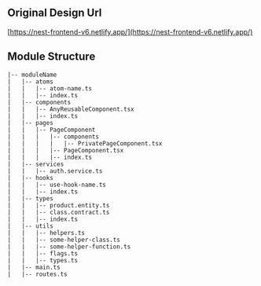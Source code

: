 ## Original Design Url

[https://nest-frontend-v6.netlify.app/](https://nest-frontend-v6.netlify.app/)

## Module Structure

```
|-- moduleName
|   |-- atoms
|   |   |-- atom-name.ts
|   |   |-- index.ts
|   |-- components
|   |   |-- AnyReusableComponent.tsx
|   |   |-- index.ts
|   |-- pages
|   |   |-- PageComponent
|   |   |   |-- components
|   |   |   |   |-- PrivatePageComponent.tsx
|   |   |   |-- PageComponent.tsx
|   |   |   |-- index.ts
|   |-- services
|   |   |-- auth.service.ts
|   |-- hooks
|   |   |-- use-hook-name.ts
|   |   |-- index.ts
|   |-- types
|   |   |-- product.entity.ts
|   |   |-- class.contract.ts
|   |   |-- index.ts
|   |-- utils
|   |   |-- helpers.ts
|   |   |-- some-helper-class.ts
|   |   |-- some-helper-function.ts
|   |   |-- flags.ts
|   |   |-- types.ts
|   |-- main.ts
|   |-- routes.ts
```
